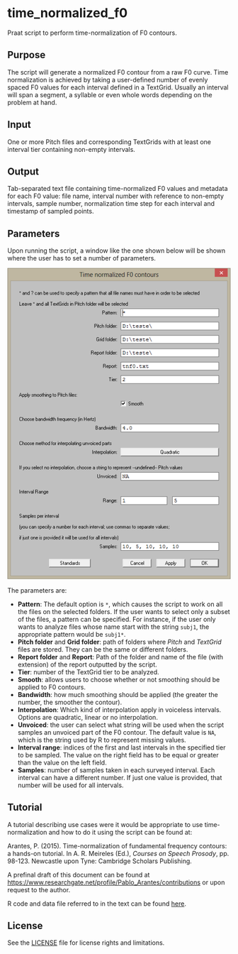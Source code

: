 # time_normalized_f0

Praat script to perform time-normalization of F0 contours.

## Purpose

The script will generate a normalized F0 contour from a raw F0 curve. Time normalization is achieved by taking a user-defined number of evenly spaced F0 values for each interval defined in a TextGrid. Usually an interval will span a segment, a syllable or even whole words depending on the problem at hand.

## Input

One or more Pitch files and corresponding TextGrids with at least one interval tier containing non-empty intervals.

## Output

Tab-separated text file containing time-normalized F0 values and metadata for each F0 value: file name, interval number with reference to non-empty intervals, sample number, normalization time step for each interval and timestamp of sampled points.

## Parameters

Upon running the script, a window like the one shown below will be shown where the user has to set a number of parameters.

![Script GUI](figs/script-gui.png)

The parameters are:

- **Pattern**: The default option is `*`, which causes the script to work on all the files on the selected folders. If the user wants to select only a subset of the files, a pattern can be specified. For instance, if the user only wants to analyze files whose name start with the string `subj1`, the appropriate pattern would be `subj1*`.
- **Pitch folder** and **Grid folder**: path of folders where *Pitch* and *TextGrid* files are stored. They can be the same or different folders.
- **Report folder** and **Report**: Path of the folder and name of the file (with extension) of the report outputted by the script.
- **Tier**: number of the TextGrid tier to be analyzed.
- **Smooth**: allows users to choose whether or not smoothing should be applied to F0 contours.
- **Bandwidth**: how much smoothing should be applied (the greater the number, the smoother the contour).
- **Interpolation**: Which kind of interpolation apply in voiceless intervals. Options are quadratic, linear or no interpolation.
- **Unvoiced**: the user can select what string will be used when the script samples an unvoiced part of the F0 contour. The default value is `NA`, which is the string used by R to represent missing values.
- **Interval range**: indices of the first and last intervals in the specified tier to be sampled. The value on the right field has to be equal or greater than the value on the left field.
- **Samples**: number of samples taken in each surveyed interval. Each interval can have a different number. If just one value is provided, that number will be used for all intervals.


## Tutorial

A tutorial describing use cases were it would be appropriate to use time-normalization and how to do it using the script can be found at:

Arantes, P. (2015). Time-normalization of fundamental frequency contours: a hands-on tutorial. In A. R. Meireles (Ed.), *Courses on Speech Prosody*, pp. 98-123. Newcastle upon Tyne: Cambridge Scholars Publishing.

A prefinal draft of this document can be found at https://www.researchgate.net/profile/Pablo_Arantes/contributions or upon request to the author.

R code and data file referred to in the text can be found [here](case-study/).

## License

See the [LICENSE](LICENSE.md) file for license rights and limitations.